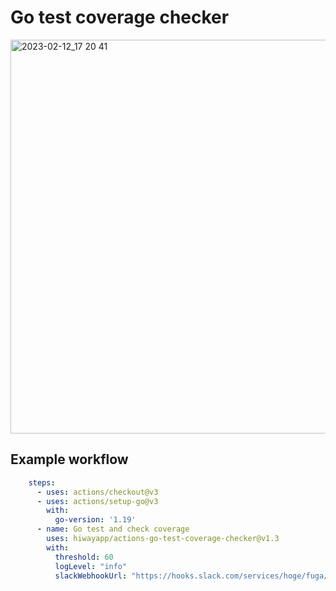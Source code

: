 # Go test coverage checker

<img width="630" alt="2023-02-12_17 20 41" src="https://user-images.githubusercontent.com/12683375/218300471-dae4073f-79d2-45ab-8f40-5a163bef04ff.png">

## Example workflow

```yaml
    steps:
      - uses: actions/checkout@v3
      - uses: actions/setup-go@v3
        with:
          go-version: '1.19'
      - name: Go test and check coverage
        uses: hiwayapp/actions-go-test-coverage-checker@v1.3
        with:
          threshold: 60
          logLevel: "info"
          slackWebhookUrl: "https://hooks.slack.com/services/hoge/fuga/abcd"
```
